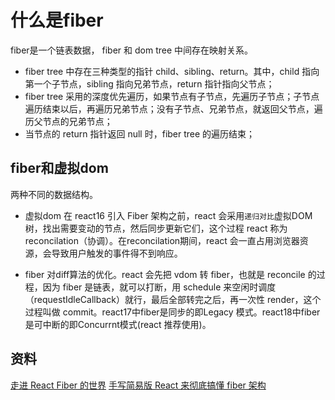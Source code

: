 # 什么是fiber

fiber是一个链表数据， fiber 和 dom tree 中间存在映射关系。

* fiber tree 中存在三种类型的指针 child、sibling、return。其中，child 指向第一个子节点，sibling 指向兄弟节点，return 指针指向父节点；
* fiber tree 采用的深度优先遍历，如果节点有子节点，先遍历子节点；子节点遍历结束以后，再遍历兄弟节点；没有子节点、兄弟节点，就返回父节点，遍历父节点的兄弟节点；
* 当节点的 return 指针返回 null 时，fiber tree 的遍历结束；

## fiber和虚拟dom

两种不同的数据结构。

* 虚拟dom
在 react16 引入 Fiber 架构之前，react 会采用```递归对比```虚拟DOM树，找出需要变动的节点，然后同步更新它们，这个过程 react 称为reconcilation（协调）。在reconcilation期间，react 会一直占用浏览器资源，会导致用户触发的事件得不到响应。

* fiber
对diff算法的优化。react 会先把 vdom 转 fiber，也就是 reconcile 的过程，因为 fiber 是链表，就可以打断，用 schedule 来空闲时调度（requestIdleCallback）就行，最后全部转完之后，再一次性 render，这个过程叫做 commit。react17中fiber是同步的即Legacy 模式。react18中fiber是可中断的即Concurrnt模式(react 推荐使用)。

## 资料

[走进 React Fiber 的世界](https://developer.aliyun.com/article/782946)
[手写简易版 React 来彻底搞懂 fiber 架构](https://juejin.cn/post/7063321486135656479)

